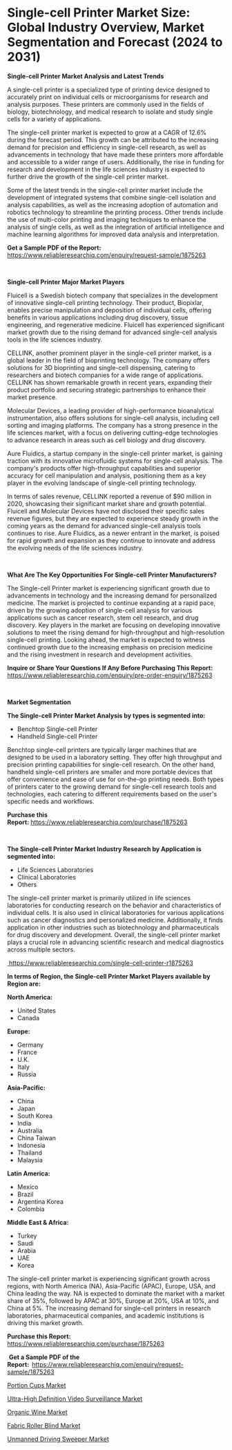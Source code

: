 <p><h1>Single-cell Printer Market Size: Global Industry Overview, Market Segmentation and Forecast (2024 to 2031)</h1></p><p><strong>Single-cell Printer Market Analysis and Latest Trends</strong></p>
<p><p>A single-cell printer is a specialized type of printing device designed to accurately print on individual cells or microorganisms for research and analysis purposes. These printers are commonly used in the fields of biology, biotechnology, and medical research to isolate and study single cells for a variety of applications.</p><p>The single-cell printer market is expected to grow at a CAGR of 12.6% during the forecast period. This growth can be attributed to the increasing demand for precision and efficiency in single-cell research, as well as advancements in technology that have made these printers more affordable and accessible to a wider range of users. Additionally, the rise in funding for research and development in the life sciences industry is expected to further drive the growth of the single-cell printer market.</p><p>Some of the latest trends in the single-cell printer market include the development of integrated systems that combine single-cell isolation and analysis capabilities, as well as the increasing adoption of automation and robotics technology to streamline the printing process. Other trends include the use of multi-color printing and imaging techniques to enhance the analysis of single cells, as well as the integration of artificial intelligence and machine learning algorithms for improved data analysis and interpretation.</p></p>
<p><strong>Get a Sample PDF of the Report:&nbsp;</strong> <a href="https://www.reliableresearchiq.com/enquiry/request-sample/1875263">https://www.reliableresearchiq.com/enquiry/request-sample/1875263</a></p>
<p>&nbsp;</p>
<p><strong>Single-cell Printer Major Market Players</strong></p>
<p><p>Fluicell is a Swedish biotech company that specializes in the development of innovative single-cell printing technology. Their product, Biopixlar, enables precise manipulation and deposition of individual cells, offering benefits in various applications including drug discovery, tissue engineering, and regenerative medicine. Fluicell has experienced significant market growth due to the rising demand for advanced single-cell analysis tools in the life sciences industry.</p><p>CELLINK, another prominent player in the single-cell printer market, is a global leader in the field of bioprinting technology. The company offers solutions for 3D bioprinting and single-cell dispensing, catering to researchers and biotech companies for a wide range of applications. CELLINK has shown remarkable growth in recent years, expanding their product portfolio and securing strategic partnerships to enhance their market presence.</p><p>Molecular Devices, a leading provider of high-performance bioanalytical instrumentation, also offers solutions for single-cell analysis, including cell sorting and imaging platforms. The company has a strong presence in the life sciences market, with a focus on delivering cutting-edge technologies to advance research in areas such as cell biology and drug discovery.</p><p>Aure Fluidics, a startup company in the single-cell printer market, is gaining traction with its innovative microfluidic systems for single-cell analysis. The company's products offer high-throughput capabilities and superior accuracy for cell manipulation and analysis, positioning them as a key player in the evolving landscape of single-cell printing technology.</p><p>In terms of sales revenue, CELLINK reported a revenue of $90 million in 2020, showcasing their significant market share and growth potential. Fluicell and Molecular Devices have not disclosed their specific sales revenue figures, but they are expected to experience steady growth in the coming years as the demand for advanced single-cell analysis tools continues to rise. Aure Fluidics, as a newer entrant in the market, is poised for rapid growth and expansion as they continue to innovate and address the evolving needs of the life sciences industry.</p></p>
<p>&nbsp;</p>
<p><strong>What Are The Key Opportunities For Single-cell Printer Manufacturers?</strong></p>
<p><p>The Single-cell Printer market is experiencing significant growth due to advancements in technology and the increasing demand for personalized medicine. The market is projected to continue expanding at a rapid pace, driven by the growing adoption of single-cell analysis for various applications such as cancer research, stem cell research, and drug discovery. Key players in the market are focusing on developing innovative solutions to meet the rising demand for high-throughput and high-resolution single-cell printing. Looking ahead, the market is expected to witness continued growth due to the increasing emphasis on precision medicine and the rising investment in research and development activities.</p></p>
<p><strong>Inquire or Share Your Questions If Any Before Purchasing This Report:</strong> <a href="https://www.reliableresearchiq.com/enquiry/pre-order-enquiry/1875263">https://www.reliableresearchiq.com/enquiry/pre-order-enquiry/1875263</a></p>
<p>&nbsp;</p>
<p><strong>Market Segmentation</strong></p>
<p><strong>The Single-cell Printer Market Analysis by types is segmented into:</strong></p>
<p><ul><li>Benchtop Single-cell Printer</li><li>Handheld Single-cell Printer</li></ul></p>
<p><p>Benchtop single-cell printers are typically larger machines that are designed to be used in a laboratory setting. They offer high throughput and precision printing capabilities for single-cell research. On the other hand, handheld single-cell printers are smaller and more portable devices that offer convenience and ease of use for on-the-go printing needs. Both types of printers cater to the growing demand for single-cell research tools and technologies, each catering to different requirements based on the user's specific needs and workflows.</p></p>
<p><strong>Purchase this Report:&nbsp;</strong><a href="https://www.reliableresearchiq.com/purchase/1875263">https://www.reliableresearchiq.com/purchase/1875263</a></p>
<p>&nbsp;</p>
<p><strong>The Single-cell Printer Market Industry Research by Application is segmented into:</strong></p>
<p><ul><li>Life Sciences Laboratories</li><li>Clinical Laboratories</li><li>Others</li></ul></p>
<p><p>The single-cell printer market is primarily utilized in life sciences laboratories for conducting research on the behavior and characteristics of individual cells. It is also used in clinical laboratories for various applications such as cancer diagnostics and personalized medicine. Additionally, it finds application in other industries such as biotechnology and pharmaceuticals for drug discovery and development. Overall, the single-cell printer market plays a crucial role in advancing scientific research and medical diagnostics across multiple sectors.</p></p>
<p><a href="https://www.reliableresearchiq.com/single-cell-printer-r1875263">&nbsp;https://www.reliableresearchiq.com/single-cell-printer-r1875263</a></p>
<p><strong>In terms of Region, the Single-cell Printer Market Players available by Region are:</strong></p>
<p>
    <p> <strong> North America: </strong>
        <ul>
            <li>United States</li>
            <li>Canada</li>
        </ul>
        </p> 
    <p> <strong> Europe: </strong>
        <ul>
            <li>Germany</li>
            <li>France</li>
            <li>U.K.</li>
            <li>Italy</li>
            <li>Russia</li>
        </ul>
        </p> 
    <p> <strong> Asia-Pacific: </strong>
        <ul>
            <li>China</li>
            <li>Japan</li>
            <li>South Korea</li>
            <li>India</li>
            <li>Australia</li>
            <li>China Taiwan</li>
            <li>Indonesia</li>
            <li>Thailand</li>
            <li>Malaysia</li>
        </ul>
        </p> 
    <p> <strong> Latin America: </strong>
        <ul>
            <li>Mexico</li>
            <li>Brazil</li>
            <li>Argentina Korea</li>
            <li>Colombia</li>
        </ul>
        </p> 
    <p> <strong> Middle East & Africa: </strong>
        <ul>
            <li>Turkey</li>
            <li>Saudi</li>
            <li>Arabia</li>
            <li>UAE</li>
            <li>Korea</li>
        </ul>
    </p>
    </p>
<p><p>The single-cell printer market is experiencing significant growth across regions, with North America (NA), Asia-Pacific (APAC), Europe, USA, and China leading the way. NA is expected to dominate the market with a market share of 35%, followed by APAC at 30%, Europe at 20%, USA at 10%, and China at 5%. The increasing demand for single-cell printers in research laboratories, pharmaceutical companies, and academic institutions is driving this market growth.</p></p>
<p><strong>Purchase this Report: </strong><a href="https://www.reliableresearchiq.com/purchase/1875263">https://www.reliableresearchiq.com/purchase/1875263</a></p>
<p>&nbsp;<strong>Get a Sample PDF of the Report:&nbsp;&nbsp;</strong><a href="https://www.reliableresearchiq.com/enquiry/request-sample/1875263">https://www.reliableresearchiq.com/enquiry/request-sample/1875263</a></p>
<p><strong></strong></p>
<p><p><a href="https://medium.com/@samirmayert184/portion-cups-market-size-is-growing-at-cagr-of-5-9-69382c2caa66">Portion Cups Market</a></p><p><a href="https://github.com/nathandecarvalho/Market-Research-Report-List-4/blob/main/ultra-high-definition-video-surveillance-market.md">Ultra-High Definition Video Surveillance Market</a></p><p><a href="https://medium.com/@clairhane_9803/organic-wine-market-forecasts-market-trends-and-impact-analysis-2024-2031-76e21a9523e0">Organic Wine Market</a></p><p><a href="https://medium.com/@jewelmohr42/evaluating-global-fabric-roller-blind-market-trends-and-growth-opportunities-by-region-type-5b7cfe935216">Fabric Roller Blind Market</a></p><p><a href="https://github.com/julyju69/Market-Research-Report-List-4/blob/main/unmanned-driving-sweeper-market.md">Unmanned Driving Sweeper Market</a></p></p>